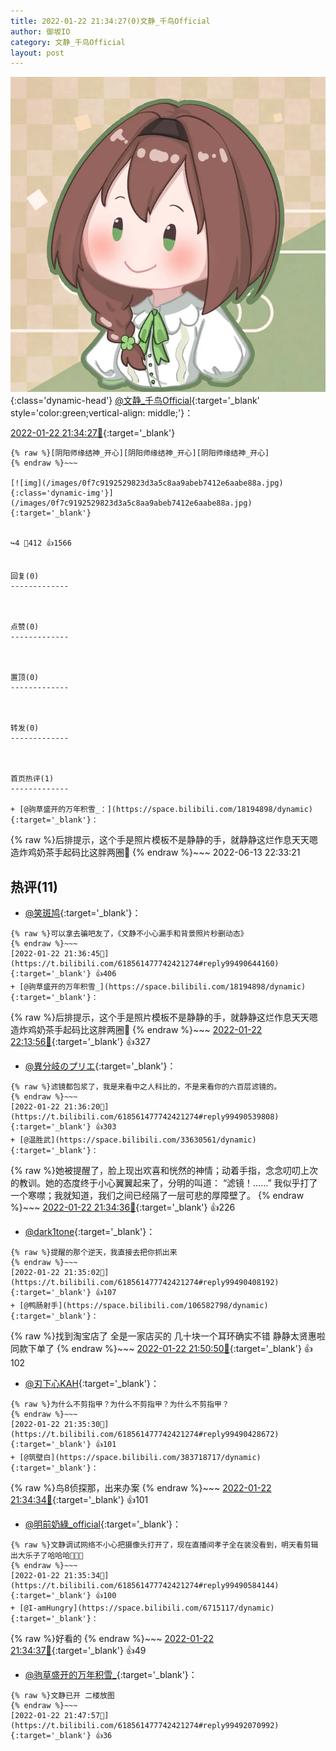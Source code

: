 ```yaml
---
title: 2022-01-22 21:34:27(0)文静_千鸟Official
author: 御坂IO
category: 文静_千鸟Official
layout: post
---
```


![img](/images/ac7482ed1b9a7f203dc68c0c4a77c488a27b108a.jpg){:class='dynamic-head'}
[@文静_千鸟Official](https://space.bilibili.com/667526012/dynamic){:target='_blank' style='color:green;vertical-align: middle;'}：

[2022-01-22 21:34:27🔗](https://t.bilibili.com/618561477742421274){:target='_blank'}

~~~
{% raw %}[阴阳师缘结神_开心][阴阳师缘结神_开心][阴阳师缘结神_开心]
{% endraw %}~~~

[![img](/images/0f7c9192529823d3a5c8aa9abeb7412e6aabe88a.jpg){:class='dynamic-img'}](/images/0f7c9192529823d3a5c8aa9abeb7412e6aabe88a.jpg){:target='_blank'}


↪️4 💬412 👍1566


回复(0)
-------------



点赞(0)
-------------



置顶(0)
-------------



转发(0)
-------------



首页热评(1)
-------------

+ [@驹草盛开的万年积雪_：](https://space.bilibili.com/18194898/dynamic){:target='_blank'}：
~~~
{% raw %}后排提示，这个手是照片模板不是静静的手，就静静这烂作息天天嗯造炸鸡奶茶手起码比这胖两圈🤭
{% endraw %}~~~
2022-06-13 22:33:21


热评(11)
-------------

+ [@笑斑鸠](https://space.bilibili.com/8478441/dynamic){:target='_blank'}：
~~~
{% raw %}可以拿去骗吧友了，《文静不小心漏手和背景照片秒删动态》
{% endraw %}~~~
[2022-01-22 21:36:45🔗](https://t.bilibili.com/618561477742421274#reply99490644160){:target='_blank'} 👍406
+ [@驹草盛开的万年积雪_](https://space.bilibili.com/18194898/dynamic){:target='_blank'}：
~~~
{% raw %}后排提示，这个手是照片模板不是静静的手，就静静这烂作息天天嗯造炸鸡奶茶手起码比这胖两圈🤭
{% endraw %}~~~
[2022-01-22 22:13:56🔗](https://t.bilibili.com/618561477742421274#reply99495568688){:target='_blank'} 👍327
+ [@異分岐のプリエ](https://space.bilibili.com/1056997306/dynamic){:target='_blank'}：
~~~
{% raw %}滤镜都包浆了，我是来看中之人科比的，不是来看你的六百层滤镜的。
{% endraw %}~~~
[2022-01-22 21:36:20🔗](https://t.bilibili.com/618561477742421274#reply99490539808){:target='_blank'} 👍303
+ [@温胜武](https://space.bilibili.com/33630561/dynamic){:target='_blank'}：
~~~
{% raw %}她被提醒了，脸上现出欢喜和恍然的神情；动着手指，念念叨叨上次的教训。她的态度终于小心翼翼起来了，分明的叫道：
“滤镜！……”
我似乎打了一个寒噤；我就知道，我们之间已经隔了一层可悲的厚障壁了。
{% endraw %}~~~
[2022-01-22 21:34:36🔗](https://t.bilibili.com/618561477742421274#reply99490309280){:target='_blank'} 👍226
+ [@dark1tone](https://space.bilibili.com/264315357/dynamic){:target='_blank'}：
~~~
{% raw %}提醒的那个逆天，我直接去把你抓出来
{% endraw %}~~~
[2022-01-22 21:35:02🔗](https://t.bilibili.com/618561477742421274#reply99490408192){:target='_blank'} 👍107
+ [@鸭肠射手](https://space.bilibili.com/106582798/dynamic){:target='_blank'}：
~~~
{% raw %}找到淘宝店了 全是一家店买的 几十块一个耳环确实不错 静静太贤惠啦 同款下单了
{% endraw %}~~~
[2022-01-22 21:50:50🔗](https://t.bilibili.com/618561477742421274#reply99492392032){:target='_blank'} 👍102
+ [@刃下心KAH](https://space.bilibili.com/13508045/dynamic){:target='_blank'}：
~~~
{% raw %}为什么不剪指甲？为什么不剪指甲？为什么不剪指甲？
{% endraw %}~~~
[2022-01-22 21:35:30🔗](https://t.bilibili.com/618561477742421274#reply99490428672){:target='_blank'} 👍101
+ [@筑壁白](https://space.bilibili.com/383718717/dynamic){:target='_blank'}：
~~~
{% raw %}鸟8侦探那，出来办案
{% endraw %}~~~
[2022-01-22 21:34:34🔗](https://t.bilibili.com/618561477742421274#reply99490223824){:target='_blank'} 👍101
+ [@明前奶綠_official](https://space.bilibili.com/1425553730/dynamic){:target='_blank'}：
~~~
{% raw %}文静调试网络不小心把摄像头打开了，现在直播间孝子全在装没看到，明天看剪辑出大乐子了哈哈哈🤣🤣🤣
{% endraw %}~~~
[2022-01-22 21:35:34🔗](https://t.bilibili.com/618561477742421274#reply99490584144){:target='_blank'} 👍100
+ [@I-amHungry](https://space.bilibili.com/6715117/dynamic){:target='_blank'}：
~~~
{% raw %}好看的
{% endraw %}~~~
[2022-01-22 21:34:37🔗](https://t.bilibili.com/618561477742421274#reply99490310064){:target='_blank'} 👍49
+ [@驹草盛开的万年积雪_](https://space.bilibili.com/18194898/dynamic){:target='_blank'}：
~~~
{% raw %}文静已开 二楼放图
{% endraw %}~~~
[2022-01-22 21:47:57🔗](https://t.bilibili.com/618561477742421274#reply99492070992){:target='_blank'} 👍36


